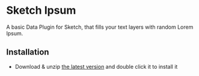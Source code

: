 # Sketch Ipsum

A basic Data Plugin for Sketch, that fills your text layers with random Lorem Ipsum.

## Installation

- Download & unzip [the latest version](https://github.com/BohemianCoding/sketch-ipsum/releases/latest/download/sketch-ipsum.sketchplugin.zip) and double click it to install it
